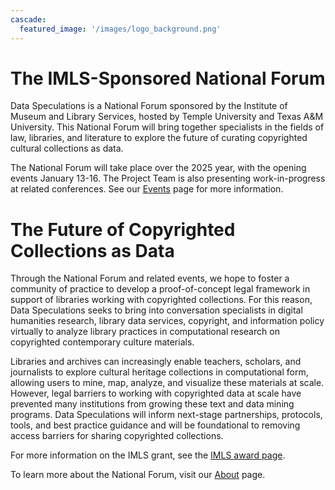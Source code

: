 ```yaml
---
cascade:
  featured_image: '/images/logo_background.png'
---
```


# The IMLS-Sponsored National Forum

Data Speculations is a National Forum sponsored by the Institute of Museum and Library Services, hosted by Temple University and Texas A&M University. This National Forum will bring together specialists in the fields of law, libraries, and literature to explore the future of curating copyrighted cultural collections as data. 

The National Forum will take place over the 2025 year, with the opening events January 13-16. The Project Team is also presenting work-in-progress at related conferences. See our [Events](/events) page for more information.

# The Future of Copyrighted Collections as Data
Through the National Forum and related events, we hope to foster a community of practice to develop a proof-of-concept legal framework in support of libraries working with copyrighted collections. For this reason, Data Speculations seeks to bring into conversation specialists in digital humanities research, library data services, copyright, and information policy virtually to analyze library practices in computational research on copyrighted contemporary culture materials.

Libraries and archives can increasingly enable teachers, scholars, and journalists to explore cultural heritage collections in computational form, allowing users to mine, map, analyze, and visualize these materials at scale. However, legal barriers to working with copyrighted data at scale have prevented many institutions from growing these text and data mining programs. Data Speculations will inform next-stage partnerships, protocols, tools, and best practice guidance and will be foundational to removing access barriers for sharing copyrighted collections.

For more information on the IMLS grant, see the [IMLS award page](https://www.imls.gov/grants/awarded/lg-254864-ols-23).

To learn more about the National Forum, visit our [About](/about) page.
